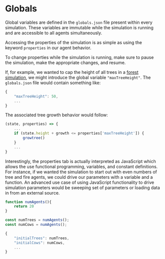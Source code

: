 # Globals

Global variables are defined in the `globals.json` file present within every simulation. These variables are immutable while the simulation is running and are accessible to all agents simultaneously.

Accessing the properties of the simulation is as simple as using the keyword `properties` in our agent behavior.

To change properties while the simulation is running, make sure to pause the simulation, make the appropriate changes, and resume.

If, for example, we wanted to cap the height of all trees in a [forest simulation](https://hash.ai/index/5e065650196c3fbd41d8bd43/forest), we might introduce the global variable `"maxTreeHeight"`. The `globals.json` file would contain something like:

```javascript
{
    "maxTreeHeight": 50,
    ...
}
```

The associated tree growth behavior would follow:

```javascript
(state, properties) => {
    ...
    if (state.height + growth <= properties['maxTreeHeight']) {
        growtree()
    }
    ...
}
```

Interestingly, the properties tab is actually interpreted as JavaScript which allows the use functional programming, variables, and constant definitions. For instance, if we wanted the simulation to start out with even numbers of tree and fire agents, we could drive our parameters with a variable and a function. An advanced use case of using JavaScript functionality to drive simulation parameters would be sweeping set of parameters or loading data in from an external source.

```javascript
function numAgents(){
    return 20
}

const numTrees = numAgents();
const numCows = numAgents();

{
    "initialTrees": numTrees,
    "initialCows": numCows,
    ...
}
```

